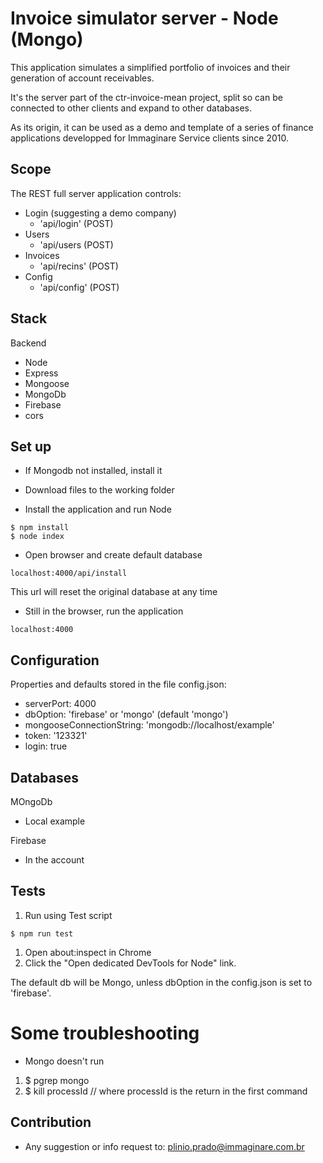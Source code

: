 # Invoice simulator server - Node (Mongo)

This application simulates a simplified portfolio of invoices and their generation of account receivables.

It's the server part of the ctr-invoice-mean project, split so can be connected to other clients and expand to other databases.

As its origin, it can be used as a demo and template of a series of finance applications developped for Immaginare Service clients since 2010.

## Scope

The REST full server application controls:

* Login (suggesting a demo company)
  * 'api/login' (POST)
* Users
  * 'api/users (POST)
* Invoices
  * 'api/recins' (POST)
* Config
  * 'api/config' (POST)
## Stack

Backend

* Node
* Express
* Mongoose
* MongoDb
* Firebase
* cors

## Set up

* If Mongodb not installed, install it

* Download files to the working folder

* Install the application and run Node
```shell
$ npm install
$ node index
```

* Open browser and create default database
```shell
localhost:4000/api/install
```
This url will reset the original database at any time

* Still in the browser, run the application
```shell
localhost:4000
```

## Configuration

Properties and defaults stored in the file config.json:
* serverPort: 4000
* dbOption: 'firebase' or 'mongo' (default 'mongo')
* mongooseConnectionString: 'mongodb://localhost/example'
* token: '123321'
* login: true

## Databases

MOngoDb
* Local example

Firebase
* In the account 

## Tests

1. Run using Test script
```shell
$ npm run test
```
1. Open about:inspect in Chrome
1. Click the "Open dedicated DevTools for Node" link.

The default db will be Mongo, unless dbOption in the config.json is set to 'firebase'.

# Some troubleshooting

* Mongo doesn't run
1. $ pgrep mongo
1. $ kill processId // where processId is the return in the first command

## Contribution ##

* Any suggestion or info request to:
   plinio.prado@immaginare.com.br